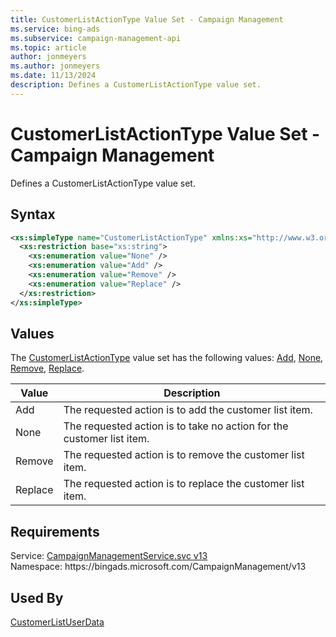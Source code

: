 ```yaml
---
title: CustomerListActionType Value Set - Campaign Management
ms.service: bing-ads
ms.subservice: campaign-management-api
ms.topic: article
author: jonmeyers
ms.author: jonmeyers
ms.date: 11/13/2024
description: Defines a CustomerListActionType value set.
---
```

# CustomerListActionType Value Set - Campaign Management
Defines a CustomerListActionType value set.

## Syntax
```xml
<xs:simpleType name="CustomerListActionType" xmlns:xs="http://www.w3.org/2001/XMLSchema">
  <xs:restriction base="xs:string">
    <xs:enumeration value="None" />
    <xs:enumeration value="Add" />
    <xs:enumeration value="Remove" />
    <xs:enumeration value="Replace" />
  </xs:restriction>
</xs:simpleType>
```

## <a name="values"></a>Values

The [CustomerListActionType](customerlistactiontype.md) value set has the following values: [Add](#add), [None](#none), [Remove](#remove), [Replace](#replace).

|Value|Description|
|-----------|---------------|
|<a name="add"></a>Add|The requested action is to add the customer list item.|
|<a name="none"></a>None|The requested action is to take no action for the customer list item.|
|<a name="remove"></a>Remove|The requested action is to remove the customer list item.|
|<a name="replace"></a>Replace|The requested action is to replace the customer list item.|

## Requirements
Service: [CampaignManagementService.svc v13](https://campaign.api.bingads.microsoft.com/Api/Advertiser/CampaignManagement/v13/CampaignManagementService.svc)  
Namespace: https\://bingads.microsoft.com/CampaignManagement/v13  

## Used By
[CustomerListUserData](customerlistuserdata.md)  

